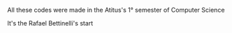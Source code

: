 All these codes were made in the Atitus's 1° semester of Computer Science

It's the Rafael Bettinelli's start